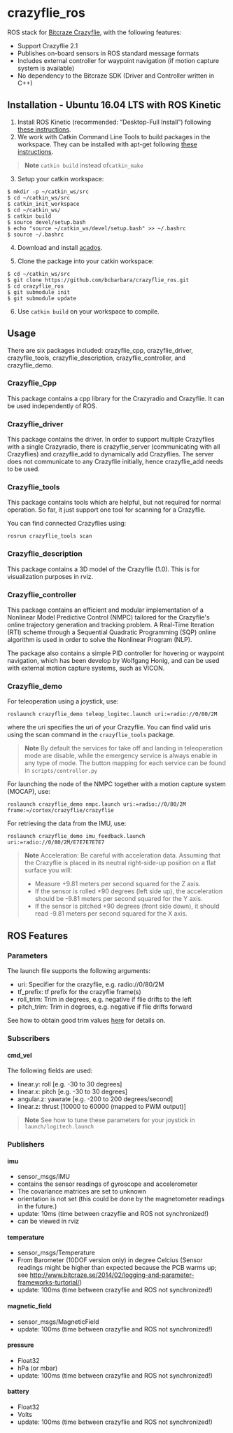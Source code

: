 crazyflie_ros
=============

ROS stack for [Bitcraze Crazyflie](http://www.bitcraze.se/), with the following features:

* Support Crazyflie 2.1
* Publishes on-board sensors in ROS standard message formats
* Includes external controller for waypoint navigation (if motion capture system is available)
* No dependency to the Bitcraze SDK (Driver and Controller written in C++)

## Installation - Ubuntu 16.04 LTS with ROS Kinetic
1. Install ROS Kinetic (recommended: “Desktop-Full Install”) following [these instructions](http://wiki.ros.org/kinetic/Installation/Ubuntu).
2. We work with Catkin Command Line Tools to build packages in the workspace. They can be installed with apt-get following [these instructions](https://catkin-tools.readthedocs.io/en/latest/installing.html#installing-on-ubuntu-with-apt-get).
> **Note** `catkin build​` instead of ​`catkin_mak​e`

3. Setup your catkin workspace:
```
$ mkdir -p ~/catkin_ws/src
$ cd ~/catkin_ws/src
$ catkin_init_workspace
$ cd ~/catkin_ws/
$ catkin build
$ source devel/setup.bash
$ echo "source ~/catkin_ws/devel/setup.bash" >> ~/.bashrc
$ source ~/.bashrc
```

4. Download and install [acados](https://github.com/acados/acados.git).

5. Clone the package into your catkin workspace:
```
$ cd ~/catkin_ws/src
$ git clone https://github.com/bcbarbara/crazyflie_ros.git
$ cd crazyflie_ros
$ git submodule init
$ git submodule update
```

6. Use `catkin build` on your workspace to compile.

## Usage

There are six packages included: crazyflie_cpp, crazyflie_driver, crazyflie_tools, crazyflie_description, crazyflie_controller, and crazyflie_demo.

### Crazyflie_Cpp

This package contains a cpp library for the Crazyradio and Crazyflie. It can be used independently of ROS.

### Crazyflie_driver

This package contains the driver. In order to support multiple Crazyflies with a single Crazyradio, there is crazyflie_server (communicating with all Crazyflies) and crazyflie_add to dynamically add Crazyflies.
The server does not communicate to any Crazyflie initially, hence crazyflie_add needs to be used.

### Crazyflie_tools

This package contains tools which are helpful, but not required for normal operation. So far, it just support one tool for scanning for a Crazyflie.

You can find connected Crazyflies using:
```
rosrun crazyflie_tools scan
```

### Crazyflie_description

This package contains a 3D model of the Crazyflie (1.0). This is for visualization purposes in rviz.

### Crazyflie_controller

This package contains an efficient and modular implementation of a Nonlinear Model Predictive Control (NMPC) tailored for the Crazyflie's online trajectory generation and tracking problem. A Real-Time Iteration (RTI) scheme through a Sequential Quadratic Programming (SQP) online algorithm is used in order to solve the Nonlinear Program (NLP).

The package also contains a simple PID controller for hovering or waypoint navigation, which has been develop by Wolfgang Honig, and can be used with external motion capture systems, such as VICON.



### Crazyflie_demo

For teleoperation using a joystick, use:
```
roslaunch crazyflie_demo teleop_logitec.launch uri:=radio://0/80/2M
```
where the uri specifies the uri of your Crazyflie. You can find valid uris using the scan command in the `crazyflie_tools` package.
> **Note** By default the services for take off and landing in teleoperation mode are disable, while the emergency service is always enable in any type of mode. The button mapping for each service can be found in `scripts/controller.py`


For launching the node of the NMPC together with a motion capture system (MOCAP), use:
```
roslaunch crazyflie_demo nmpc.launch uri:=radio://0/80/2M frame:=/cortex/crazyflie/crazyflie
```

For retrieving the data from the IMU, use:
```
roslaunch crazyflie_demo imu_feedback.launch uri:=radio://0/80/2M/E7E7E7E7E7
```
> **Note** Acceleration: Be careful with acceleration data. Assuming that the Crazyflie is placed in its neutral right-side-up position on a flat surface you will:
  > *  Measure +9.81 meters per second squared for the Z axis.
  > *  If the sensor is rolled +90 degrees (left side up), the acceleration should be -9.81 meters per second squared for the Y axis.
  > *  If the sensor is pitched +90 degrees (front side down), it should read -9.81 meters per second squared for the X axis.


## ROS Features

### Parameters

The launch file supports the following arguments:
* uri: Specifier for the crazyflie, e.g. radio://0/80/2M
* tf_prefix: tf prefix for the crazyflie frame(s)
* roll_trim: Trim in degrees, e.g. negative if flie drifts to the left
* pitch_trim: Trim in degrees, e.g. negative if flie drifts forward

See how to obtain good trim values [here](http://wiki.bitcraze.se/projects:crazyflie:userguide:tips_and_tricks) for details on.

### Subscribers

#### cmd_vel

The following fields are used:
* linear.y: roll [e.g. -30 to 30 degrees]
* linear.x: pitch [e.g. -30 to 30 degrees]
* angular.z: yawrate [e.g. -200 to 200 degrees/second]
* linear.z: thrust [10000 to 60000 (mapped to PWM output)]

>**Note** See how to tune these parameters for your joystick in `launch/logitech.launch`

### Publishers

#### imu
* sensor_msgs/IMU
* contains the sensor readings of gyroscope and accelerometer
* The covariance matrices are set to unknown
* orientation is not set (this could be done by the magnetometer readings in the future.)
* update: 10ms (time between crazyflie and ROS not synchronized!)
* can be viewed in rviz

#### temperature
* sensor_msgs/Temperature
* From Barometer (10DOF version only) in degree Celcius (Sensor readings might be higher than expected because the PCB warms up; see http://www.bitcraze.se/2014/02/logging-and-parameter-frameworks-turtorial/)
* update: 100ms (time between crazyflie and ROS not synchronized!)

#### magnetic_field
* sensor_msgs/MagneticField
* update: 100ms (time between crazyflie and ROS not synchronized!)

#### pressure
* Float32
* hPa (or mbar)
* update: 100ms (time between crazyflie and ROS not synchronized!)

#### battery
* Float32
* Volts
* update: 100ms (time between crazyflie and ROS not synchronized!)
